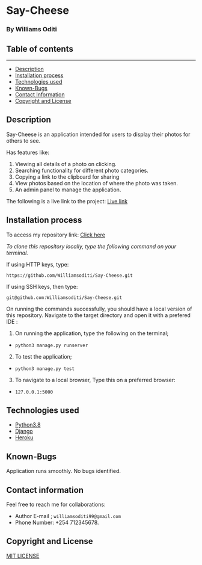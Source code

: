 # Say-Cheese
### By Williams Oditi
## Table of contents
---
+ [Description](#Description)
+ [Installation process](#installation-process)
+ [Technologies used](#technologies-used)
+ [Known-Bugs](#known-bugs)
+ [Contact Information](#contact-information)
+ [Copyright and License](#copyright-and-license-information)

## Description
Say-Cheese is an application intended for users to display their photos for others to see.

Has features like:
1. Viewing all details of a photo on clicking.
2. Searching functionality for different photo categories.
3. Copying a link to the clipboard for sharing
4. View photos based on the location of where the photo was taken.
5. An admin panel to manage the application.

The following is a live link to the project:
[Live link]()

## Installation process
To access my repository link:
[Click here](https://github.com/Williamsoditi/Say-Cheese.git)

*To clone this repository locally, type the following command on your terminal.*

If using HTTP keys, type:

`https://github.com/Williamsoditi/Say-Cheese.git`


If using SSH keys, then type:

`git@github.com:Williamsoditi/Say-Cheese.git`

On running the commands successfully, you should have a local version of this repository.
Navigate to the target directory and open it with a prefered IDE :
1. On running the application, type the following on the terminal;
+ `python3 manage.py runserver`
2. To test the application;
+ `python3 manage.py test`
3. To navigate to a local browser, Type this on a preferred browser:
+ `127.0.0.1:5000`
## Technologies used
* [Python3.8](https://www.python.org/)
* [Django](https://www.djangoproject.com/)
* [Heroku](https://heroku.com)
## Known-Bugs
Application runs smoothly. No bugs identified.
## Contact information
Feel free to reach me for collaborations:
+ Author E-mail ; `williamsoditi99@gmail.com `
+ Phone Number: +254 712345678.
## Copyright and License
[MIT LICENSE](https://github.com/Williamsoditi/BlogA/community/license/new?branch=main&template=mit)

